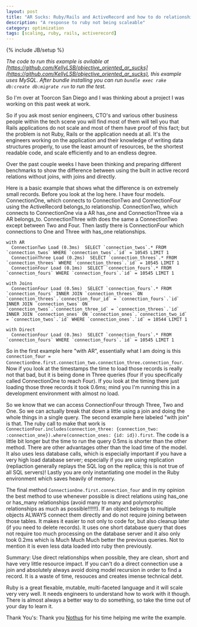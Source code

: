 ```yaml
---
layout: post
title: "AR Sucks: Ruby/Rails and ActiveRecord and how to do relationships properly"
description: "A response to ruby not being scaleable"
category: optimization
tags: [scaling, ruby, rails, activerecord]
---
```

{% include JB/setup %}

_The code to run this example is avilable at [https://github.com/KellyLSB/objective_oriented_ar_sucks](https://github.com/KellyLSB/objective_oriented_ar_sucks), this example uses MySQL. After bundle installing you can run `bundle exec rake db:create db:migrate run` to run the test._

So I'm over at Toorcon San Diego and I was thinking about a project I was working on this past week at work.

So if you ask most senior engineers, CTO's and various other business people within the tech scene you will find most of them will tell you that Rails applications do not scale and most of them have proof of this fact; but the problem is not Ruby, Rails or the application needs at all. It's the engineers working on the application and their knowledge of writing data structures properly, to use the least amount of resources, be the shortest readable code, and scale efficiently and to an endless degree.

Over the past couple weeks I have been thinking and preparing different benchmarks to show the difference between using the built in active record relations without joins, with joins and directly.

Here is a basic example that shows what the difference is on extremely small records. Before you look at the log here. I have four models. ConnectionOne, which connects to ConnectionTwo and ConnectionFour using the ActiveRecord belongs_to relationship. ConnectionTwo, which connects to ConnectionOne via a AR has_one and ConnectionThree via a AR belongs_to. ConnectionThree with does the same a ConnectionTwo except between Two and Four. Then lastly there is ConnectionFour which connections to One and Three with has_one relationships.

    with AR
      ConnectionTwo Load (0.3ms)  SELECT `connection_twos`.* FROM `connection_twos` WHERE `connection_twos`.`id` = 10545 LIMIT 1
      ConnectionThree Load (0.2ms)  SELECT `connection_threes`.* FROM `connection_threes` WHERE `connection_threes`.`id` = 10545 LIMIT 1
      ConnectionFour Load (0.1ms)  SELECT `connection_fours`.* FROM `connection_fours` WHERE `connection_fours`.`id` = 10545 LIMIT 1

    with Joins
      ConnectionFour Load (0.5ms)  SELECT `connection_fours`.* FROM `connection_fours` INNER JOIN `connection_threes` ON `connection_threes`.`connection_four_id` = `connection_fours`.`id` INNER JOIN `connection_twos` ON `connection_twos`.`connection_three_id` = `connection_threes`.`id` INNER JOIN `connection_ones` ON `connection_ones`.`connection_two_id` = `connection_twos`.`id` WHERE `connection_ones`.`id` = 10544 LIMIT 1

    with Direct
      ConnectionFour Load (0.3ms)  SELECT `connection_fours`.* FROM `connection_fours` WHERE `connection_fours`.`id` = 10545 LIMIT 1

So in the first example here "with AR", essentially what I am doing is this `connection_four = ConnectionOne.first.connection_two.connection_three.connection_four`. Now if you look at the timestamps the time to load those records is really not that bad, but it is being done in Three queries (four if you specifically called ConnectionOne to reach Four). If you look at the timing there just loading those three records it took 0.6ms; mind you I'm running this in a development environment with almost no load.

So we know that we can access ConnectionFour through Three, Two and One. So we can actually break that down a little using a join and doing the whole things in a single query. The second example here labeled "with join" is that. The ruby call to make that work is `ConnectionFour.includes(connection_three: {connection_two: :connection_one}).where(connection_ones: {id: id}).first`. The code is a little bit longer but the time to run the query 0.5ms is shorter than the other method. There are other advantages other than the load time of the model. It also uses less database calls, which is especially important if you have a very high load database server; especially if you are using replication (repliaction generally replays the SQL log on the replica; this is not true of all SQL servers)! Lastly you are only instantiating one model in the Ruby environment which saves heavily of memory.

The final method `ConnectionOne.first.connection_four` and in my opinion the best method to use whenever possible is direct relations using has_one or has_many relationships (avoid many to many and polymorphic relationships as much as possible!!!!!!). If an object belongs to multiple objects ALWAYS connect them directly and do not require joining between those tables. It makes it easier to not only to code for, but also cleanup later (if you need to delete records). It uses one short database query that does not require too much processing on the database server and it also only took 0.2ms which is Much Much Much better the previous queries. Not to mention it is even less data loaded into ruby then previously.

Summary: Use direct relationships when possible, they are clean, short and have very little resource impact. If you can't do a direct connection use a join and absolutely always avoid doing model recursion in order to find a record. It is a waste of time, resouces and creates imense technical debt.

Ruby is a great flexable, mutable, multi-faceted language and it will scale very very well. It needs engineers to understand how to work with it though. There is almost always a better way to do something, so take the time out of your day to learn it.

Thank You's: Thank you [Nothus](https://github.com/Nothus) for his time helping me write the example.
